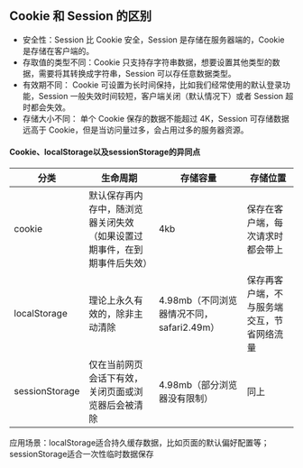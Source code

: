 ## Cookie 和 Session 的区别

- 安全性：Session 比 Cookie 安全，Session 是存储在服务器端的，Cookie 是存储在客户端的。
- 存取值的类型不同：Cookie 只支持存字符串数据，想要设置其他类型的数据，需要将其转换成字符串，Session 可以存任意数据类型。
- 有效期不同： Cookie 可设置为长时间保持，比如我们经常使用的默认登录功能，Session 一般失效时间较短，客户端关闭（默认情况下）或者 Session 超时都会失效。
- 存储大小不同： 单个 Cookie 保存的数据不能超过 4K，Session 可存储数据远高于 Cookie，但是当访问量过多，会占用过多的服务器资源。

#### Cookie、localStorage以及sessionStorage的异同点

| 分类 | 生命周期 | 存储容量 | 存储位置 |
| ---- | ----  | ---- | ---- |
| cookie | 默认保存再内存中，随浏览器关闭失效（如果设置过期事件，在到期事件后失效） | 4kb | 保存在客户端，每次请求时都会带上 |
| localStorage | 理论上永久有效的，除非主动清除 | 4.98mb（不同浏览器情况不同，safari2.49m） | 保存再客户端，不与服务端交互，节省网络流量 |
| sessionStorage | 仅在当前网页会话下有效，关闭页面或浏览器后会被清除 | 4.98mb（部分浏览器没有限制） | 同上 |

应用场景：localStorage适合持久缓存数据，比如页面的默认偏好配置等；sessionStorage适合一次性临时数据保存